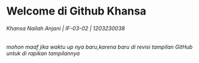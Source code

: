 # Welcome di Github Khansa
###### _Khansa Nailah Anjani | IF-03-02 | 1203230038_
###### _mohon maaf jika waktu up nya baru,karena baru di revisi tampilan GitHub untuk di rapikan tampilannya_
